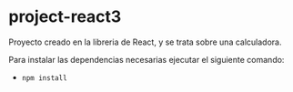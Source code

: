 # project-react3
Proyecto creado en la libreria de React, y se trata sobre una calculadora.

Para instalar las dependencias necesarias ejecutar el siguiente comando: 
- `npm install`
